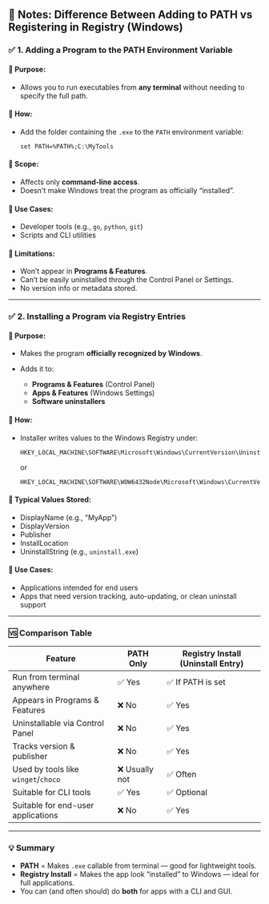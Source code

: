 ## 📘 Notes: Difference Between Adding to PATH vs Registering in Registry (Windows)

### ✅ 1. **Adding a Program to the PATH Environment Variable**

#### 🔹 Purpose:

* Allows you to run executables from **any terminal** without needing to specify the full path.

#### 🔹 How:

* Add the folder containing the `.exe` to the `PATH` environment variable:

  ```batch
  set PATH=%PATH%;C:\MyTools
  ```

#### 🔹 Scope:

* Affects only **command-line access**.
* Doesn't make Windows treat the program as officially “installed”.

#### 🔹 Use Cases:

* Developer tools (e.g., `go`, `python`, `git`)
* Scripts and CLI utilities

#### 🔹 Limitations:

* Won’t appear in **Programs & Features**.
* Can’t be easily uninstalled through the Control Panel or Settings.
* No version info or metadata stored.

---

### ✅ 2. **Installing a Program via Registry Entries**

#### 🔹 Purpose:

* Makes the program **officially recognized by Windows**.
* Adds it to:

  * **Programs & Features** (Control Panel)
  * **Apps & Features** (Windows Settings)
  * **Software uninstallers**

#### 🔹 How:

* Installer writes values to the Windows Registry under:

  ```
  HKEY_LOCAL_MACHINE\SOFTWARE\Microsoft\Windows\CurrentVersion\Uninstall
  ```

  or

  ```
  HKEY_LOCAL_MACHINE\SOFTWARE\WOW6432Node\Microsoft\Windows\CurrentVersion\Uninstall
  ```

#### 🔹 Typical Values Stored:

* DisplayName (e.g., "MyApp")
* DisplayVersion
* Publisher
* InstallLocation
* UninstallString (e.g., `uninstall.exe`)

#### 🔹 Use Cases:

* Applications intended for end users
* Apps that need version tracking, auto-updating, or clean uninstall support

---

### 🆚 Comparison Table

| Feature                             | PATH Only     | Registry Install (Uninstall Entry) |
| ----------------------------------- | ------------- | ---------------------------------- |
| Run from terminal anywhere          | ✅ Yes         | ✅ If PATH is set                   |
| Appears in Programs & Features      | ❌ No          | ✅ Yes                              |
| Uninstallable via Control Panel     | ❌ No          | ✅ Yes                              |
| Tracks version & publisher          | ❌ No          | ✅ Yes                              |
| Used by tools like `winget`/`choco` | ❌ Usually not | ✅ Often                            |
| Suitable for CLI tools              | ✅ Yes         | ✅ Optional                         |
| Suitable for end-user applications  | ❌ No          | ✅ Yes                              |

---

### 💡 Summary

* **PATH** = Makes `.exe` callable from terminal — good for lightweight tools.
* **Registry Install** = Makes the app look “installed” to Windows — ideal for full applications.
* You can (and often should) do **both** for apps with a CLI and GUI.


